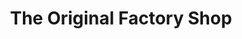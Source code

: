 ---
title: "The Original Factory Shop"
url: /chester-le-street/the-original-factory-shop/
shop: variety store
---